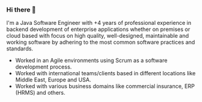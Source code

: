 ### Hi there 👋

I'm a Java Software Engineer with +4 years of professional experience in backend development of enterprise 
applications whether on premises or cloud based with focus on high quality, well-designed, maintainable and working software 
by adhering to the most common software practices and standards.

- Worked in an Agile environments using Scrum as a software development process.
- Worked with international teams/clients based in different locations like Middle East, Europe and USA.
- Worked with various business domains like commercial insurance, ERP (HRMS) and others.

<!--
**muhamed-hassan/muhamed-hassan** is a ✨ _special_ ✨ repository because its `README.md` (this file) appears on your GitHub profile.

Here are some ideas to get you started:

- 🔭 I’m currently working on ...
- 🌱 I’m currently learning ...
- 👯 I’m looking to collaborate on ...
- 🤔 I’m looking for help with ...
- 💬 Ask me about ...
- 📫 How to reach me: ...
- 😄 Pronouns: ...
- ⚡ Fun fact: ...
-->
